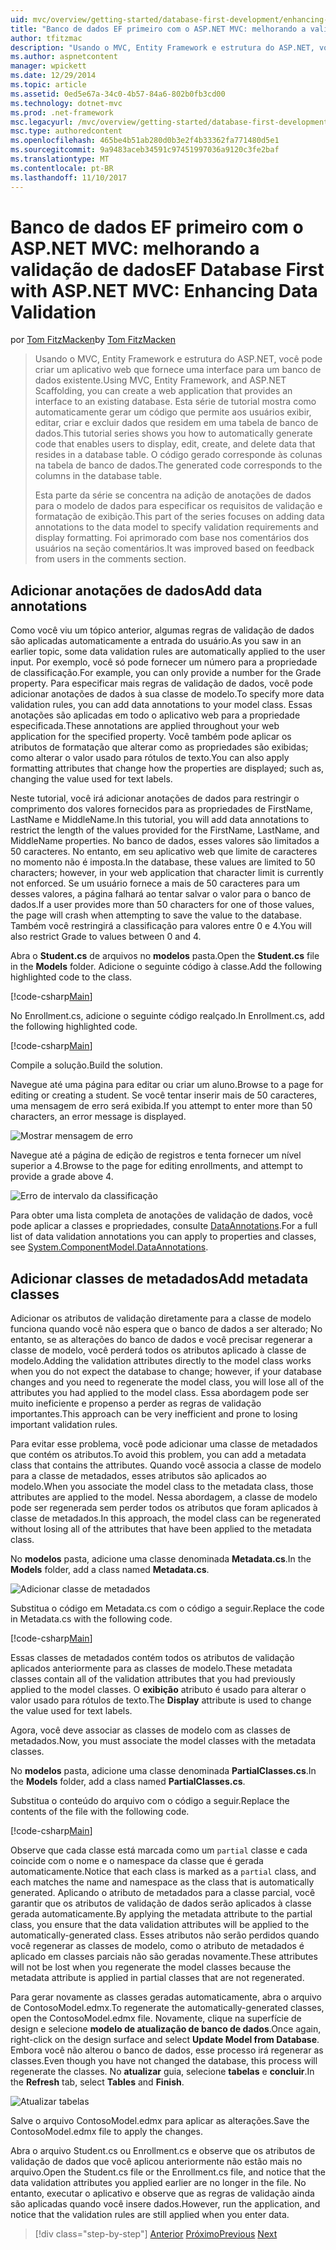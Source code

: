 ```yaml
---
uid: mvc/overview/getting-started/database-first-development/enhancing-data-validation
title: "Banco de dados EF primeiro com o ASP.NET MVC: melhorando a validação de dados | Microsoft Docs"
author: tfitzmac
description: "Usando o MVC, Entity Framework e estrutura do ASP.NET, você pode criar um aplicativo web que fornece uma interface para um banco de dados existente. Este tutorial série..."
ms.author: aspnetcontent
manager: wpickett
ms.date: 12/29/2014
ms.topic: article
ms.assetid: 0ed5e67a-34c0-4b57-84a6-802b0fb3cd00
ms.technology: dotnet-mvc
ms.prod: .net-framework
msc.legacyurl: /mvc/overview/getting-started/database-first-development/enhancing-data-validation
msc.type: authoredcontent
ms.openlocfilehash: 465be4b51ab280d0b3e2f4b33362fa771480d5e1
ms.sourcegitcommit: 9a9483aceb34591c97451997036a9120c3fe2baf
ms.translationtype: MT
ms.contentlocale: pt-BR
ms.lasthandoff: 11/10/2017
---
```

<a name="ef-database-first-with-aspnet-mvc-enhancing-data-validation"></a><span data-ttu-id="516e4-104">Banco de dados EF primeiro com o ASP.NET MVC: melhorando a validação de dados</span><span class="sxs-lookup"><span data-stu-id="516e4-104">EF Database First with ASP.NET MVC: Enhancing Data Validation</span></span>
====================
<span data-ttu-id="516e4-105">por [Tom FitzMacken](https://github.com/tfitzmac)</span><span class="sxs-lookup"><span data-stu-id="516e4-105">by [Tom FitzMacken](https://github.com/tfitzmac)</span></span>

> <span data-ttu-id="516e4-106">Usando o MVC, Entity Framework e estrutura do ASP.NET, você pode criar um aplicativo web que fornece uma interface para um banco de dados existente.</span><span class="sxs-lookup"><span data-stu-id="516e4-106">Using MVC, Entity Framework, and ASP.NET Scaffolding, you can create a web application that provides an interface to an existing database.</span></span> <span data-ttu-id="516e4-107">Esta série de tutorial mostra como automaticamente gerar um código que permite aos usuários exibir, editar, criar e excluir dados que residem em uma tabela de banco de dados.</span><span class="sxs-lookup"><span data-stu-id="516e4-107">This tutorial series shows you how to automatically generate code that enables users to display, edit, create, and delete data that resides in a database table.</span></span> <span data-ttu-id="516e4-108">O código gerado corresponde às colunas na tabela de banco de dados.</span><span class="sxs-lookup"><span data-stu-id="516e4-108">The generated code corresponds to the columns in the database table.</span></span>
> 
> <span data-ttu-id="516e4-109">Esta parte da série se concentra na adição de anotações de dados para o modelo de dados para especificar os requisitos de validação e formatação de exibição.</span><span class="sxs-lookup"><span data-stu-id="516e4-109">This part of the series focuses on adding data annotations to the data model to specify validation requirements and display formatting.</span></span> <span data-ttu-id="516e4-110">Foi aprimorado com base nos comentários dos usuários na seção comentários.</span><span class="sxs-lookup"><span data-stu-id="516e4-110">It was improved based on feedback from users in the comments section.</span></span>


## <a name="add-data-annotations"></a><span data-ttu-id="516e4-111">Adicionar anotações de dados</span><span class="sxs-lookup"><span data-stu-id="516e4-111">Add data annotations</span></span>

<span data-ttu-id="516e4-112">Como você viu um tópico anterior, algumas regras de validação de dados são aplicadas automaticamente a entrada do usuário.</span><span class="sxs-lookup"><span data-stu-id="516e4-112">As you saw in an earlier topic, some data validation rules are automatically applied to the user input.</span></span> <span data-ttu-id="516e4-113">Por exemplo, você só pode fornecer um número para a propriedade de classificação.</span><span class="sxs-lookup"><span data-stu-id="516e4-113">For example, you can only provide a number for the Grade property.</span></span> <span data-ttu-id="516e4-114">Para especificar mais regras de validação de dados, você pode adicionar anotações de dados à sua classe de modelo.</span><span class="sxs-lookup"><span data-stu-id="516e4-114">To specify more data validation rules, you can add data annotations to your model class.</span></span> <span data-ttu-id="516e4-115">Essas anotações são aplicadas em todo o aplicativo web para a propriedade especificada.</span><span class="sxs-lookup"><span data-stu-id="516e4-115">These annotations are applied throughout your web application for the specified property.</span></span> <span data-ttu-id="516e4-116">Você também pode aplicar os atributos de formatação que alterar como as propriedades são exibidas; como alterar o valor usado para rótulos de texto.</span><span class="sxs-lookup"><span data-stu-id="516e4-116">You can also apply formatting attributes that change how the properties are displayed; such as, changing the value used for text labels.</span></span>

<span data-ttu-id="516e4-117">Neste tutorial, você irá adicionar anotações de dados para restringir o comprimento dos valores fornecidos para as propriedades de FirstName, LastName e MiddleName.</span><span class="sxs-lookup"><span data-stu-id="516e4-117">In this tutorial, you will add data annotations to restrict the length of the values provided for the FirstName, LastName, and MiddleName properties.</span></span> <span data-ttu-id="516e4-118">No banco de dados, esses valores são limitados a 50 caracteres. No entanto, em seu aplicativo web que limite de caracteres no momento não é imposta.</span><span class="sxs-lookup"><span data-stu-id="516e4-118">In the database, these values are limited to 50 characters; however, in your web application that character limit is currently not enforced.</span></span> <span data-ttu-id="516e4-119">Se um usuário fornece a mais de 50 caracteres para um desses valores, a página falhará ao tentar salvar o valor para o banco de dados.</span><span class="sxs-lookup"><span data-stu-id="516e4-119">If a user provides more than 50 characters for one of those values, the page will crash when attempting to save the value to the database.</span></span> <span data-ttu-id="516e4-120">Também você restringirá a classificação para valores entre 0 e 4.</span><span class="sxs-lookup"><span data-stu-id="516e4-120">You will also restrict Grade to values between 0 and 4.</span></span>

<span data-ttu-id="516e4-121">Abra o **Student.cs** de arquivos no **modelos** pasta.</span><span class="sxs-lookup"><span data-stu-id="516e4-121">Open the **Student.cs** file in the **Models** folder.</span></span> <span data-ttu-id="516e4-122">Adicione o seguinte código à classe.</span><span class="sxs-lookup"><span data-stu-id="516e4-122">Add the following highlighted code to the class.</span></span>

[!code-csharp[Main](enhancing-data-validation/samples/sample1.cs?highlight=5,15,17,20)]

<span data-ttu-id="516e4-123">No Enrollment.cs, adicione o seguinte código realçado.</span><span class="sxs-lookup"><span data-stu-id="516e4-123">In Enrollment.cs, add the following highlighted code.</span></span>

[!code-csharp[Main](enhancing-data-validation/samples/sample2.cs?highlight=5,10)]

<span data-ttu-id="516e4-124">Compile a solução.</span><span class="sxs-lookup"><span data-stu-id="516e4-124">Build the solution.</span></span>

<span data-ttu-id="516e4-125">Navegue até uma página para editar ou criar um aluno.</span><span class="sxs-lookup"><span data-stu-id="516e4-125">Browse to a page for editing or creating a student.</span></span> <span data-ttu-id="516e4-126">Se você tentar inserir mais de 50 caracteres, uma mensagem de erro será exibida.</span><span class="sxs-lookup"><span data-stu-id="516e4-126">If you attempt to enter more than 50 characters, an error message is displayed.</span></span>

![Mostrar mensagem de erro](enhancing-data-validation/_static/image1.png)

<span data-ttu-id="516e4-128">Navegue até a página de edição de registros e tenta fornecer um nível superior a 4.</span><span class="sxs-lookup"><span data-stu-id="516e4-128">Browse to the page for editing enrollments, and attempt to provide a grade above 4.</span></span>

![Erro de intervalo da classificação](enhancing-data-validation/_static/image2.png)

<span data-ttu-id="516e4-130">Para obter uma lista completa de anotações de validação de dados, você pode aplicar a classes e propriedades, consulte [DataAnnotations](https://msdn.microsoft.com/en-us/library/system.componentmodel.dataannotations.aspx).</span><span class="sxs-lookup"><span data-stu-id="516e4-130">For a full list of data validation annotations you can apply to properties and classes, see [System.ComponentModel.DataAnnotations](https://msdn.microsoft.com/en-us/library/system.componentmodel.dataannotations.aspx).</span></span>

## <a name="add-metadata-classes"></a><span data-ttu-id="516e4-131">Adicionar classes de metadados</span><span class="sxs-lookup"><span data-stu-id="516e4-131">Add metadata classes</span></span>

<span data-ttu-id="516e4-132">Adicionar os atributos de validação diretamente para a classe de modelo funciona quando você não espera que o banco de dados a ser alterado; No entanto, se as alterações do banco de dados e você precisar regenerar a classe de modelo, você perderá todos os atributos aplicado à classe de modelo.</span><span class="sxs-lookup"><span data-stu-id="516e4-132">Adding the validation attributes directly to the model class works when you do not expect the database to change; however, if your database changes and you need to regenerate the model class, you will lose all of the attributes you had applied to the model class.</span></span> <span data-ttu-id="516e4-133">Essa abordagem pode ser muito ineficiente e propenso a perder as regras de validação importantes.</span><span class="sxs-lookup"><span data-stu-id="516e4-133">This approach can be very inefficient and prone to losing important validation rules.</span></span>

<span data-ttu-id="516e4-134">Para evitar esse problema, você pode adicionar uma classe de metadados que contém os atributos.</span><span class="sxs-lookup"><span data-stu-id="516e4-134">To avoid this problem, you can add a metadata class that contains the attributes.</span></span> <span data-ttu-id="516e4-135">Quando você associa a classe de modelo para a classe de metadados, esses atributos são aplicados ao modelo.</span><span class="sxs-lookup"><span data-stu-id="516e4-135">When you associate the model class to the metadata class, those attributes are applied to the model.</span></span> <span data-ttu-id="516e4-136">Nessa abordagem, a classe de modelo pode ser regenerada sem perder todos os atributos que foram aplicados à classe de metadados.</span><span class="sxs-lookup"><span data-stu-id="516e4-136">In this approach, the model class can be regenerated without losing all of the attributes that have been applied to the metadata class.</span></span>

<span data-ttu-id="516e4-137">No **modelos** pasta, adicione uma classe denominada **Metadata.cs**.</span><span class="sxs-lookup"><span data-stu-id="516e4-137">In the **Models** folder, add a class named **Metadata.cs**.</span></span>

![Adicionar classe de metadados](enhancing-data-validation/_static/image3.png)

<span data-ttu-id="516e4-139">Substitua o código em Metadata.cs com o código a seguir.</span><span class="sxs-lookup"><span data-stu-id="516e4-139">Replace the code in Metadata.cs with the following code.</span></span>

[!code-csharp[Main](enhancing-data-validation/samples/sample3.cs)]

<span data-ttu-id="516e4-140">Essas classes de metadados contém todos os atributos de validação aplicados anteriormente para as classes de modelo.</span><span class="sxs-lookup"><span data-stu-id="516e4-140">These metadata classes contain all of the validation attributes that you had previously applied to the model classes.</span></span> <span data-ttu-id="516e4-141">O **exibição** atributo é usado para alterar o valor usado para rótulos de texto.</span><span class="sxs-lookup"><span data-stu-id="516e4-141">The **Display** attribute is used to change the value used for text labels.</span></span>

<span data-ttu-id="516e4-142">Agora, você deve associar as classes de modelo com as classes de metadados.</span><span class="sxs-lookup"><span data-stu-id="516e4-142">Now, you must associate the model classes with the metadata classes.</span></span>

<span data-ttu-id="516e4-143">No **modelos** pasta, adicione uma classe denominada **PartialClasses.cs**.</span><span class="sxs-lookup"><span data-stu-id="516e4-143">In the **Models** folder, add a class named **PartialClasses.cs**.</span></span>

<span data-ttu-id="516e4-144">Substitua o conteúdo do arquivo com o código a seguir.</span><span class="sxs-lookup"><span data-stu-id="516e4-144">Replace the contents of the file with the following code.</span></span>

[!code-csharp[Main](enhancing-data-validation/samples/sample4.cs)]

<span data-ttu-id="516e4-145">Observe que cada classe está marcada como um `partial` classe e cada coincide com o nome e o namespace da classe que é gerada automaticamente.</span><span class="sxs-lookup"><span data-stu-id="516e4-145">Notice that each class is marked as a `partial` class, and each matches the name and namespace as the class that is automatically generated.</span></span> <span data-ttu-id="516e4-146">Aplicando o atributo de metadados para a classe parcial, você garantir que os atributos de validação de dados serão aplicados à classe gerada automaticamente.</span><span class="sxs-lookup"><span data-stu-id="516e4-146">By applying the metadata attribute to the partial class, you ensure that the data validation attributes will be applied to the automatically-generated class.</span></span> <span data-ttu-id="516e4-147">Esses atributos não serão perdidos quando você regenerar as classes de modelo, como o atributo de metadados é aplicado em classes parciais não são geradas novamente.</span><span class="sxs-lookup"><span data-stu-id="516e4-147">These attributes will not be lost when you regenerate the model classes because the metadata attribute is applied in partial classes that are not regenerated.</span></span>

<span data-ttu-id="516e4-148">Para gerar novamente as classes geradas automaticamente, abra o arquivo de ContosoModel.edmx.</span><span class="sxs-lookup"><span data-stu-id="516e4-148">To regenerate the automatically-generated classes, open the ContosoModel.edmx file.</span></span> <span data-ttu-id="516e4-149">Novamente, clique na superfície de design e selecione **modelo de atualização de banco de dados**.</span><span class="sxs-lookup"><span data-stu-id="516e4-149">Once again, right-click on the design surface and select **Update Model from Database**.</span></span> <span data-ttu-id="516e4-150">Embora você não alterou o banco de dados, esse processo irá regenerar as classes.</span><span class="sxs-lookup"><span data-stu-id="516e4-150">Even though you have not changed the database, this process will regenerate the classes.</span></span> <span data-ttu-id="516e4-151">No **atualizar** guia, selecione **tabelas** e **concluir**.</span><span class="sxs-lookup"><span data-stu-id="516e4-151">In the **Refresh** tab, select **Tables** and **Finish**.</span></span>

![Atualizar tabelas](enhancing-data-validation/_static/image4.png)

<span data-ttu-id="516e4-153">Salve o arquivo ContosoModel.edmx para aplicar as alterações.</span><span class="sxs-lookup"><span data-stu-id="516e4-153">Save the ContosoModel.edmx file to apply the changes.</span></span>

<span data-ttu-id="516e4-154">Abra o arquivo Student.cs ou Enrollment.cs e observe que os atributos de validação de dados que você aplicou anteriormente não estão mais no arquivo.</span><span class="sxs-lookup"><span data-stu-id="516e4-154">Open the Student.cs file or the Enrollment.cs file, and notice that the data validation attributes you applied earlier are no longer in the file.</span></span> <span data-ttu-id="516e4-155">No entanto, executar o aplicativo e observe que as regras de validação ainda são aplicadas quando você insere dados.</span><span class="sxs-lookup"><span data-stu-id="516e4-155">However, run the application, and notice that the validation rules are still applied when you enter data.</span></span>

>[!div class="step-by-step"]
<span data-ttu-id="516e4-156">[Anterior](customizing-a-view.md)
[Próximo](publish-to-azure.md)</span><span class="sxs-lookup"><span data-stu-id="516e4-156">[Previous](customizing-a-view.md)
[Next](publish-to-azure.md)</span></span>
